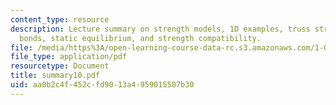 ```yaml
---
content_type: resource
description: Lecture summary on strength models, 1D examples, truss structures, atomic
  bonds, static equilibrium, and strength compatibility.
file: /media/https%3A/open-learning-course-data-rc.s3.amazonaws.com/1-050-engineering-mechanics-i-fall-2007/aa0b2c4f452cfd9013a4959015507b30_summary10.pdf
file_type: application/pdf
resourcetype: Document
title: summary10.pdf
uid: aa0b2c4f-452c-fd90-13a4-959015507b30
---
```

